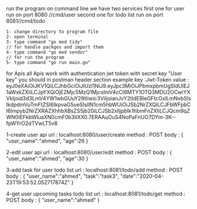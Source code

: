 run the program on command line
we have two services
first one for user run on port 8080 //cmd/user
second one for todo list run on port 8081//cmd/todo

	1- change directory to program file 
	2- open terminal
	3- type command "go mod tidy" 
	// for handle packges and import them
	4- type command "go mod vendor"
	// for run the program
	5- type command "go run main.go"
	
for Apis
all Apis work with authentication jwt token with secret key "User key"
you should in postman header section example
key :Jwt-Token
value : eyJ0eXAiOiJKV1QiLCJhbGciOiJIUzI1NiJ9.eyJpc3MiOiJPbmxpbmUgSldUIEJ1aWxkZXIiLCJpYXQiOjE2Mjc5MzQ1MjcsImV4cCI6MTY1OTQ3MDU2OCwiYXVkIjoid3d3LmV4YW1wbGUuY29tIiwic3ViIjoianJvY2tldEBleGFtcGxlLmNvbSIsIkdpdmVuTmFtZSI6IkpvaG5ueSIsIlN1cm5hbWUiOiJSb2NrZXQiLCJFbWFpbCI6Impyb2NrZXRAZXhhbXBsZS5jb20iLCJSb2xlIjpbIk1hbmFnZXIiLCJQcm9qZWN0IEFkbWluaXN0cmF0b3IiXX0.7ERAAuOuS4NoPaFnUO7DYm-3K--fpWYrO2dTVwLT5v8

1-create user api
url : localhost:8080/user/create
method : POST
body : {
    "user_name":"ahmed",
    "age":26
}

2-edit user api
url : localhost:8080/user/edit
method : POST
body : {
    "user_name":"ahmed",
    "age":30
}

3-add task for user todo list
url : localhost:8081/todo/add
method : POST
body : {
    "user_name":"ahmed",
    "task":"task3",
    "date":"2020-04-23T19:53:52.052717874Z"
}

4-get  user upcoming tasks todo list
url : localhost:8081/todo/get
method : POST
body : {
    "user_name":"ahmed"
}

